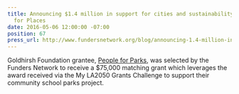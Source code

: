 ```yaml
---
title: Announcing $1.4 million in support for cities and sustainability through Partners
  for Places
date: 2016-05-06 12:00:00 -07:00
position: 67
press_url: http://www.fundersnetwork.org/blog/announcing-1.4-million-in-support-for-cities-and-sustainability-throug
---
```


Goldhirsh Foundation grantee, <a href="peopleforparks.org">People for Parks</a>, was selected by the Funders Network to receive a $75,000 matching grant which leverages the award received via the My LA2050 Grants Challenge to support their community school parks project.
